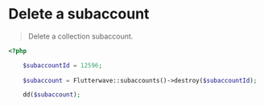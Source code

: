 # Delete a subaccount

> Delete a collection subaccount.

```php
<?php

    $subaccountId = 12596;
    
    $subaccount = Flutterwave::subaccounts()->destroy($subaccountId);

    dd($subaccount);
```
